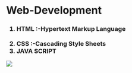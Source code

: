 # Web-Development

<h3>

<ol>

<li>HTML :-Hypertext Markup Language</li>
  <br>
<li>CSS :-Cascading Style Sheets</li>
  
<li>JAVA SCRIPT</li>
  
</ol>
  
</h3>

<img src="https://www.elegantthemes.com/blog/wp-content/uploads/2018/12/top11.png" >


